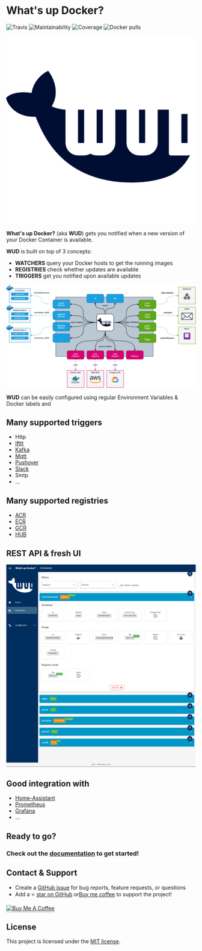# What's up Docker?
 
  ![Travis](https://img.shields.io/travis/fmartinou/whats-up-docker/master)
  ![Maintainability](https://img.shields.io/codeclimate/maintainability/fmartinou/whats-up-docker)
  ![Coverage](https://img.shields.io/codeclimate/coverage/fmartinou/whats-up-docker)
  ![Docker pulls](https://img.shields.io/docker/pulls/fmartinou/whats-up-docker)

![](doc/wud_logo_500.png)

**What's up Docker?** (aka **WUD**) gets you notified when a new version of your Docker Container is available.

**WUD** is built on top of 3 concepts:
- **WATCHERS** query your Docker hosts to get the running images
- **REGISTRIES** check whether updates are available
- **TRIGGERS** get you notified upon available updates

![image](doc/introduction/wud_arch.png)

**WUD** can be easily configured using regular Environment Variables & Docker labels and

## Many supported triggers
- Http
- [Ifttt](https://ifttt.com/)
- [Kafka](https://kafka.apache.org/)
- [Mqtt](https://mqtt.org/)
- [Pushover](https://pushover.net/)
- [Slack](https://slack.com/)
- Smtp
- ...

## Many supported registries
- [ACR](https://azure.microsoft.com/services/container-registry/)
- [ECR](https://aws.amazon.com/ecr/)
- [GCR](https://cloud.google.com/container-registry/)
- [HUB](http://hub.docker.com/)

## REST API & fresh UI
![image](doc/ui/ui.png)

## Good integration with
- [Home-Assistant](https://www.home-assistant.io/)
- [Prometheus](https://prometheus.io/)
- [Grafana](https://grafana.com/)
- ...

## Ready to go?
### Check out the [documentation](https://fmartinou.github.io/whats-up-docker/) to get started!

## Contact & Support
- Create a [GitHub issue](https://github.com/fmartinou/whats-up-docker/issues) for bug reports, feature requests, or questions
- Add a ⭐️ [star on GitHub](https://github.com/fmartinou/whats-up-docker) or[Buy me coffee](https://www.buymeacoffee.com/61rUNMm) to support the project!

<a href="https://www.buymeacoffee.com/61rUNMm" target="_blank"><img src="https://www.buymeacoffee.com/assets/img/custom_images/orange_img.png" alt="Buy Me A Coffee" style="height: 41px !important;width: 174px !important;box-shadow: 0px 3px 2px 0px rgba(190, 190, 190, 0.5) !important;-webkit-box-shadow: 0px 3px 2px 0px rgba(190, 190, 190, 0.5) !important;" ></a>

## License
This project is licensed under the [MIT license](https://github.com/fmartinou/whats-up-docker/blob/master/LICENSE).
